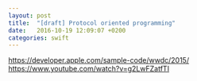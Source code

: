 ```yaml
---
layout: post
title:  "[draft] Protocol oriented programming"
date:   2016-10-19 12:09:07 +0200
categories: swift
---
```


https://developer.apple.com/sample-code/wwdc/2015/
https://www.youtube.com/watch?v=g2LwFZatfTI